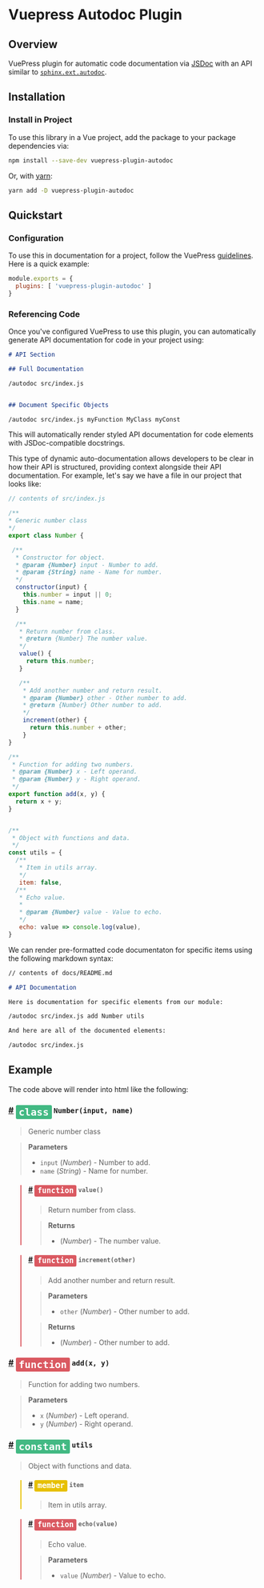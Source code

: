 # Vuepress Autodoc Plugin

## Overview

VuePress plugin for automatic code documentation via [JSDoc](https://jsdoc.app/) with an API similar to [`sphinx.ext.autodoc`](http://www.sphinx-doc.org/en/master/usage/extensions/autodoc.html).


## Installation

### Install in Project

To use this library in a Vue project, add the package to your package dependencies via:

```bash
npm install --save-dev vuepress-plugin-autodoc
```

Or, with [yarn](https://yarnpkg.com/):

```bash
yarn add -D vuepress-plugin-autodoc
```


## Quickstart

### Configuration

To use this in documentation for a project, follow the VuePress [guidelines](https://vuepress.vuejs.org/plugin/using-a-plugin.html#use-plugins-from-a-dependency). Here is a quick example:

```javascript
module.exports = {
  plugins: [ 'vuepress-plugin-autodoc' ]
}
```

### Referencing Code

Once you've configured VuePress to use this plugin, you can automatically generate API documentation for code in your project using:


```markdown
# API Section

## Full Documentation

/autodoc src/index.js


## Document Specific Objects

/autodoc src/index.js myFunction MyClass myConst

```

This will automatically render styled API documentation for code elements with JSDoc-compatible docstrings.

This type of dynamic auto-documentation allows developers to be clear in how their API is structured, providing context alongside their API documentation. For example, let's say we have a file in our project that looks like:

```javascript
// contents of src/index.js

/**
* Generic number class
*/
export class Number {

 /**
  * Constructor for object.
  * @param {Number} input - Number to add.
  * @param {String} name - Name for number.
  */
  constructor(input) {
    this.number = input || 0;
    this.name = name;
  }

  /**
   * Return number from class.
   * @return {Number} The number value.
   */
   value() {
     return this.number;
   }

   /**
    * Add another number and return result.
    * @param {Number} other - Other number to add.
    * @return {Number} Other number to add.
    */
    increment(other) {
      return this.number + other;
    }
}

/**
 * Function for adding two numbers.
 * @param {Number} x - Left operand.
 * @param {Number} y - Right operand.
 */
export function add(x, y) {
  return x + y;
}


/**
 * Object with functions and data.
 */
const utils = {
  /**
   * Item in utils array.
   */
   item: false,
  /**
   * Echo value.
   *
   * @param {Number} value - Value to echo.
   */
   echo: value => console.log(value),
}
```

We can render pre-formatted code documentaton for specific items using the following markdown syntax:

```markdown
// contents of docs/README.md

# API Documentation

Here is documentation for specific elements from our module:

/autodoc src/index.js add Number utils

And here are all of the documented elements:

/autodoc src/index.js

```

## Example

The code above will render into html like the following:

<div class="autodoc">
<h3 id="Number">
 <a href="#Number" class="header-anchor">#</a>
 <span class="badge tip" style="vertical-align: top;">class</span>
 <code>Number(input, name)</code>
</h3>
<blockquote><p>Generic number class</p></blockquote>
<blockquote>
<p><strong>Parameters</strong></p>
<ul>
<li><code>input</code> (<em>Number</em>) - Number to add.</li>
<li><code>name</code> (<em>String</em>) - Name for number.</li>
</ul>
</blockquote>
<blockquote class="scoped error">
<div class="autodoc">
<h4 id="value">
 <a href="#value" class="header-anchor">#</a>
 <span class="badge error" style="vertical-align: top;">function</span>
 <code>value()</code>
</h4>
<blockquote><p>Return number from class.</p></blockquote>
<blockquote>
<p><strong>Returns</strong></p>
<ul>
<li> (<em>Number</em>) - The number value.</li>
</ul>
</blockquote>
</div>
</blockquote>
<blockquote class="scoped error">
<div class="autodoc">
<h4 id="increment">
 <a href="#increment" class="header-anchor">#</a>
 <span class="badge error" style="vertical-align: top;">function</span>
 <code>increment(other)</code>
</h4>
<blockquote><p>Add another number and return result.</p></blockquote>
<blockquote>
<p><strong>Parameters</strong></p>
<ul>
<li><code>other</code> (<em>Number</em>) - Other number to add.</li>
</ul>
</blockquote>
<blockquote>
<p><strong>Returns</strong></p>
<ul>
<li> (<em>Number</em>) - Other number to add.</li>
</ul>
</blockquote>
</div>
</blockquote>
</div>
<div class="autodoc">
<h3 id="add">
 <a href="#add" class="header-anchor">#</a>
 <span class="badge error" style="vertical-align: top;">function</span>
 <code>add(x, y)</code>
</h3>
<blockquote><p>Function for adding two numbers.</p></blockquote>
<blockquote>
<p><strong>Parameters</strong></p>
<ul>
<li><code>x</code> (<em>Number</em>) - Left operand.</li>
<li><code>y</code> (<em>Number</em>) - Right operand.</li>
</ul>
</blockquote>
</div>
<div class="autodoc">
<h3 id="utils">
 <a href="#utils" class="header-anchor">#</a>
 <span class="badge tip" style="vertical-align: top;">constant</span>
 <code>utils</code>
</h3>
<blockquote><p>Object with functions and data.</p></blockquote>
<blockquote class="scoped warning">
<div class="autodoc">
<h4 id="item">
 <a href="#item" class="header-anchor">#</a>
 <span class="badge warning" style="vertical-align: top;">member</span>
 <code>item</code>
</h4>
<blockquote><p>Item in utils array.</p></blockquote>
</div>
</blockquote>
<blockquote class="scoped error">
<div class="autodoc">
<h4 id="echo">
 <a href="#echo" class="header-anchor">#</a>
 <span class="badge error" style="vertical-align: top;">function</span>
 <code>echo(value)</code>
</h4>
<blockquote><p>Echo value.</p></blockquote>
<blockquote>
<p><strong>Parameters</strong></p>
<ul>
<li><code>value</code> (<em>Number</em>) - Value to echo.</li>
</ul>
</blockquote>
</div>
</blockquote>
</div>

<style>
.badge {
  display: inline-block;
  font-size: 20px;
  font-family: monospace;
  height: 28px;
  line-height: 28px;
  border-radius: 3px;
  padding: 0 6px;
  color: #fff;
  background-color: #42b983;
}
.scoped .badge,
blockquote .badge {
  font-size: 15px;
  height: 23px;
  line-height: 23px;
}
.badge.warning {
  background-color: #e7c000;
}
.badge.error {
  background-color: #da5961;
}
.badge.tip {
  background-color: #42b983;
}
blockquote.scoped.warning {
  border-color: #e7c000;
}
blockquote.scoped.error {
  border-color: #da5961;
}
blockquote.scoped.tip {
  border-color: #42b983;
}

</style>


